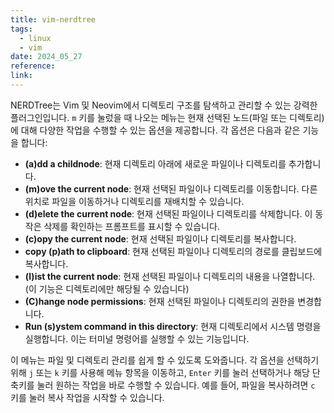 ```yaml
---
title: vim-nerdtree
tags:
  - linux
  - vim
date: 2024_05_27
reference: 
link:
---
```

  
NERDTree는 Vim 및 Neovim에서 디렉토리 구조를 탐색하고 관리할 수 있는 강력한 플러그인입니다. `m` 키를 눌렀을 때 나오는 메뉴는 현재 선택된 노드(파일 또는 디렉토리)에 대해 다양한 작업을 수행할 수 있는 옵션을 제공합니다. 각 옵션은 다음과 같은 기능을 합니다:

- **(a)dd a childnode**: 현재 디렉토리 아래에 새로운 파일이나 디렉토리를 추가합니다.
- **(m)ove the current node**: 현재 선택된 파일이나 디렉토리를 이동합니다. 다른 위치로 파일을 이동하거나 디렉토리를 재배치할 수 있습니다.
- **(d)elete the current node**: 현재 선택된 파일이나 디렉토리를 삭제합니다. 이 동작은 삭제를 확인하는 프롬프트를 표시할 수 있습니다.
- **(c)opy the current node**: 현재 선택된 파일이나 디렉토리를 복사합니다.
- **copy (p)ath to clipboard**: 현재 선택된 파일이나 디렉토리의 경로를 클립보드에 복사합니다.
- **(l)ist the current node**: 현재 선택된 파일이나 디렉토리의 내용을 나열합니다. (이 기능은 디렉토리에만 해당될 수 있습니다)
- **(C)hange node permissions**: 현재 선택된 파일이나 디렉토리의 권한을 변경합니다.
- **Run (s)ystem command in this directory**: 현재 디렉토리에서 시스템 명령을 실행합니다. 이는 터미널 명령어를 실행할 수 있는 기능입니다.

이 메뉴는 파일 및 디렉토리 관리를 쉽게 할 수 있도록 도와줍니다. 각 옵션을 선택하기 위해 `j` 또는 `k` 키를 사용해 메뉴 항목을 이동하고, `Enter` 키를 눌러 선택하거나 해당 단축키를 눌러 원하는 작업을 바로 수행할 수 있습니다. 예를 들어, 파일을 복사하려면 `c` 키를 눌러 복사 작업을 시작할 수 있습니다.